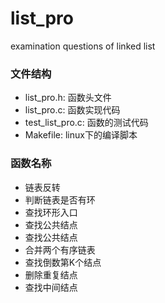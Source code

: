 # list_pro
examination questions of linked list 

### 文件结构
- list_pro.h: 函数头文件
- list_pro.c: 函数实现代码
- test_list_pro.c: 函数的测试代码
- Makefile: linux下的编译脚本

### 函数名称
- 链表反转
- 判断链表是否有环
- 查找环形入口
- 查找公共结点
- 查找公共结点
- 合并两个有序链表
- 查找倒数第K个结点
- 删除重复结点
- 查找中间结点